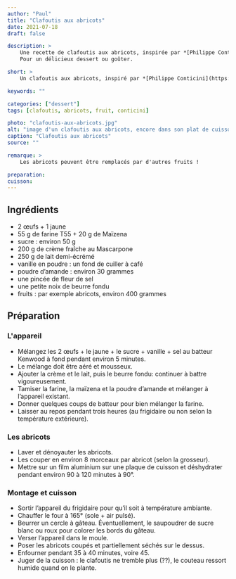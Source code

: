 ```yaml
---
author: "Paul"
title: "Clafoutis aux abricots"
date: 2021-07-18
draft: false

description: >
    Une recette de clafoutis aux abricots, inspirée par *[Philippe Conticini](https://philippeconticini.fr/)*.<br />
    Pour un délicieux dessert ou goûter.

short: >
    Un clafoutis aux abricots, inspiré par *[Philippe Conticini](https://philippeconticini.fr/)*

keywords: ""

categories: ["dessert"]
tags: [clafoutis, abricots, fruit, conticini]

photo: "clafoutis-aux-abricots.jpg"
alt: "image d'un clafoutis aux abricots, encore dans son plat de cuisson, avec une portion déjà coupée."
caption: "Clafoutis aux abricots"
source: ""

remarque: >
    Les abricots peuvent être remplacés par d'autres fruits !

preparation: 
cuisson: 
---
```



## Ingrédients
- 2 œufs + 1 jaune
- 55 g de farine T55 + 20 g de Maïzena
- sucre : environ 50 g
- 200 g de crème fraîche au Mascarpone
- 250 g de lait demi-écrémé
- vanille en poudre : un fond de cuiller à café
- poudre d’amande : environ 30 grammes
- une pincée de fleur de sel
- une petite noix de beurre fondu
- fruits : par exemple abricots, environ 400 grammes

## Préparation
### L'appareil
- Mélangez les 2 œufs + le jaune + le sucre + vanille + sel au batteur Kenwood à fond pendant environ 5 minutes.
- Le mélange doit être aéré et mousseux.
- Ajouter la crème et le lait, puis le beurre fondu: continuer à battre vigoureusement. 
- Tamiser la farine, la maïzena et la poudre d’amande et mélanger à l’appareil existant.
- Donner quelques coups de batteur pour bien mélanger la farine.
- Laisser au repos pendant trois heures (au frigidaire ou non selon la température extérieure).
### Les abricots
- Laver et dénoyauter les abricots.
- Les couper en environ 8 morceaux par abricot (selon la grosseur).
- Mettre sur un film aluminium sur une plaque de cuisson et déshydrater pendant environ 90 à 120 minutes à 90°.
### Montage et cuisson
- Sortir l’appareil du frigidaire pour qu’il soit à température ambiante.
- Chauffer le four à 165° (sole + air pulsé).
- Beurrer un cercle à gâteau. Éventuellement, le saupoudrer de sucre blanc ou roux pour colorer les bords du gâteau.
- Verser l’appareil dans le moule.
- Poser les abricots coupés et partiellement séchés sur le dessus.
- Enfourner pendant 35 à 40 minutes, voire 45.
- Juger de la cuisson : le clafoutis ne tremble plus (??), le couteau ressort humide quand on le plante.